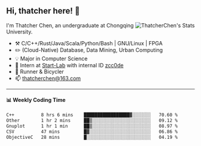## Hi, thatcher here! :wave:

<img align="right" src="https://github-readme-stats.vercel.app/api?username=thatcherchen&title_color=333&text_color=777" alt="ThatcherChen's Stats" >

I'm Thatcher Chen, an undergraduate at Chongqing University.

- :hammer_and_pick:  C/C++/Rust/Java/Scala/Python/Bash | GNU/Linux | FPGA
- :pencil2:  (Cloud-Native) Database, Data Mining, Urban Computing
- :bulb:   Major in Computer Science
- :telescope:  Intern at [Start-Lab](https://github.com/Spatio-Temporal-Lab) with internal ID [zcc0de](https://github.com/zcc0de)
- :seedling:  Runner & Bicycler
- :mailbox: thatcherchen@163.com

---

#### :bar_chart: Weekly Coding Time

<!--START_SECTION:waka-->

```txt
C++          8 hrs 6 mins    █████████████████▓░░░░░░░   70.60 %
Other        1 hr 2 mins     ██▒░░░░░░░░░░░░░░░░░░░░░░   09.12 %
Gnuplot      1 hr 1 min      ██▒░░░░░░░░░░░░░░░░░░░░░░   08.97 %
CSV          47 mins         █▓░░░░░░░░░░░░░░░░░░░░░░░   06.86 %
ObjectiveC   28 mins         █░░░░░░░░░░░░░░░░░░░░░░░░   04.19 %
```

<!--END_SECTION:waka-->
